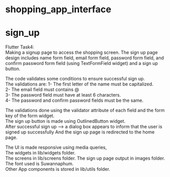 # shopping_app_interface

# sign_up

Flutter Task4:         
Making a signup page to access the shopping screen.
The sign up page design includes name form field, email form field, password form field, and confirm
password form field (using TextFormField widget) and a sign up button.

The code validates some conditions to ensure successful sign up.       
The validations are: 
1- The first letter of the name must be capitalized.  
2- The email field must contains @   
3- The password field must have at least 6 characters.   
4- The password and confirm password fields must be the same.    

The validations done using the validator attribute of each field and the form key of the form
widget.      
The sign up button is made using OutlinedButton widget.      
After successful sign up --> a dialog box appears to inform that the user is signed up successfully
And the sign up page is redirected to the home page.

The UI is made responsive using media queries,  
The widgets in lib/widgets folder.    
The screens in lib/screens folder.
The sign up page output in images folder.
The font used is Suwannaphum.    
Other App components is stored in lib/utils folder.

